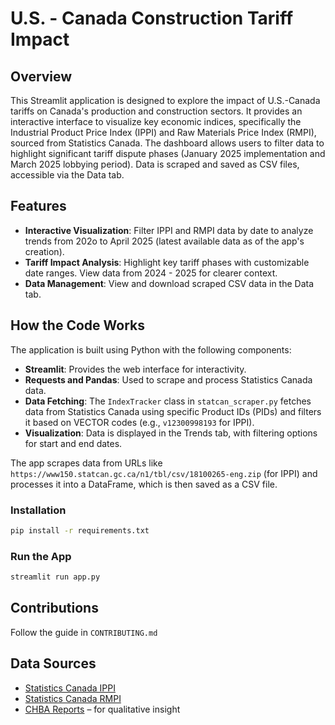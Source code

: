 

# U.S. - Canada Construction Tariff Impact

## Overview
This Streamlit application is designed to explore the impact of U.S.-Canada tariffs on Canada's production and construction sectors. It provides an interactive interface to visualize key economic indices, specifically the Industrial Product Price Index (IPPI) and Raw Materials Price Index (RMPI), sourced from Statistics Canada. The dashboard allows users to filter data to highlight significant tariff dispute phases (January 2025 implementation and March 2025 lobbying period). Data is scraped and saved as CSV files, accessible via the Data tab.

## Features
- **Interactive Visualization**: Filter IPPI and RMPI data by date to analyze trends from 202o to April 2025 (latest available data as of the app's creation).
- **Tariff Impact Analysis**: Highlight key tariff phases with customizable date ranges. View data from 2024 - 2025 for clearer context.
- **Data Management**: View and download scraped CSV data in the Data tab.


## How the Code Works
The application is built using Python with the following components:
- **Streamlit**: Provides the web interface for interactivity.
- **Requests and Pandas**: Used to scrape and process Statistics Canada data.
- **Data Fetching**: The `IndexTracker` class in `statcan_scraper.py` fetches data from Statistics Canada using specific Product IDs (PIDs) and filters it based on VECTOR codes (e.g., `v12300998193` for IPPI).
- **Visualization**: Data is displayed in the Trends tab, with filtering options for start and end dates.

The app scrapes data from URLs like `https://www150.statcan.gc.ca/n1/tbl/csv/18100265-eng.zip` (for IPPI) and processes it into a DataFrame, which is then saved as a CSV file.


###  Installation
```bash
pip install -r requirements.txt
```

###  Run the App
```bash
streamlit run app.py
```

##  Contributions
Follow the guide in `CONTRIBUTING.md`


## Data Sources
- [Statistics Canada IPPI](https://www150.statcan.gc.ca/t1/tbl1/en/tv.action?pid=1810026501)
- [Statistics Canada RMPI](https://www150.statcan.gc.ca/t1/tbl1/en/tv.action?pid=1810026801)
- [CHBA Reports](https://www.chba.ca/) – for qualitative insight


